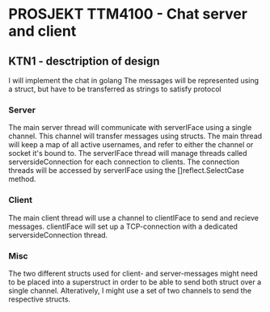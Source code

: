 
# PROSJEKT TTM4100 - Chat server and client #

## KTN1 - desctription of design ##

I will implement the chat in golang
The messages will be represented using a struct, but have to be transferred as strings to satisfy protocol

### Server ###
The main server thread will communicate with serverIFace using a single channel. This channel will transfer messages using structs.
The main thread will keep a map of all active usernames, and refer to either the channel or socket it's bound to.
The serverIFace thread will manage threads called serversideConnection for each connection to clients.
The connection threads will be accessed by serverIFace using the []reflect.SelectCase method.


### Client 
The main client thread will use a channel to clientIFace to send and recieve messages.
clientIFace will set up a TCP-connection with a dedicated serversideConnection thread.

### Misc ###
The two different structs used for client- and server-messages might need to be placed into a superstruct in order to be able to send both struct over a single channel.
Alteratively, I might use a set of two channels to send the respective structs. 
